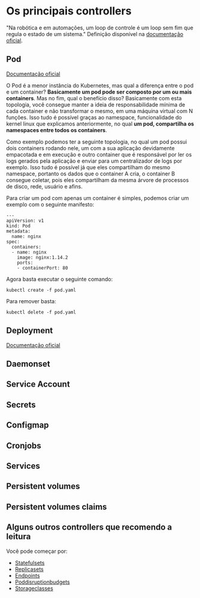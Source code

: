 # Os principais controllers 

"Na robótica e em automações, um loop de controle é um loop sem fim que regula o estado de um sistema." Definição disponível na [documentação oficial](https://kubernetes.io/docs/concepts/architecture/controller/).

## Pod

[Documentação oficial](https://kubernetes.io/docs/concepts/workloads/pods/)

O Pod é a menor instância do Kubernetes, mas qual a diferença entre o pod e um container? **Basicamente um pod pode ser composto por um ou mais containers**. Mas no fim, qual o benefício disso? Basicamente com esta topologia, você consegue manter a ideia de responsabilidade mínima de cada container e não transformar o mesmo, em uma máquina virtual com N funções. Isso tudo é possível graças ao namespace, funcionalidade do kernel linux que explicamos anteriormente, no qual **um pod, compartilha os namespaces entre todos os containers**.

Como exemplo podemos ter a seguinte topologia, no qual um pod possui dois containers rodando nele, um com a sua aplicação devidamente empacotada e em execução e outro container que é responsável por ler os logs gerados pela aplicação e enviar para um centralizador de logs por exemplo. Isso tudo é possível já que eles compartilham do mesmo namespace, portanto os dados que o container A cria, o container B consegue coletar, pois eles compartilham da mesma árvore de processos de disco, rede, usuário e afins.

Para criar um pod com apenas um container é simples, podemos criar um exemplo com o seguinte manifesto:

```
---
apiVersion: v1
kind: Pod
metadata:
  name: nginx
spec:
  containers:
  - name: nginx
    image: nginx:1.14.2
    ports:
    - containerPort: 80
```

Agora basta executar o seguinte comando:

```
kubectl create -f pod.yaml
```

Para remover basta:

```
kubectl delete -f pod.yaml
```

## Deployment

[Documentação oficial](https://kubernetes.io/docs/concepts/workloads/controllers/deployment/)

## Daemonset

## Service Account

## Secrets

## Configmap

## Cronjobs

## Services

## Persistent volumes

## Persistent volumes claims

## Alguns outros controllers que recomendo a leitura

Você pode começar por:

* [Statefulsets](https://kubernetes.io/docs/concepts/workloads/controllers/statefulset/)
* [Replicasets](https://kubernetes.io/docs/concepts/workloads/controllers/replicaset/)
* [Endpoints](https://kubernetes.io/docs/concepts/services-networking/service/)
* [Poddisruptionbudgets](https://kubernetes.io/docs/concepts/workloads/pods/disruptions/)
* [Storageclasses](https://kubernetes.io/docs/concepts/storage/storage-classes/)
